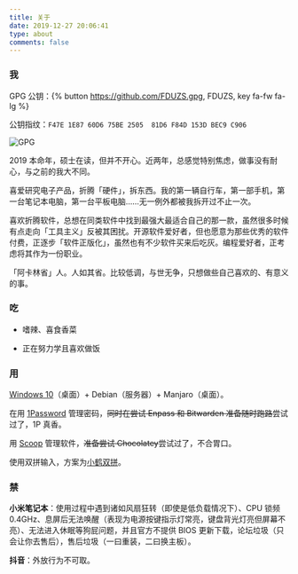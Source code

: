 ```yaml
---
title: 关于
date: 2019-12-27 20:06:41
type: about
comments: false
---
```


### 我

GPG 公钥：{% button https://github.com/FDUZS.gpg, FDUZS, key fa-fw fa-lg %}

公钥指纹：`F47E 1E87 60D6 75BE 2505  81D6 F84D 153D BEC9 C906`

![GPG](https://upyun.iamzs.top/2002/GPG.png)

2019 本命年，硕士在读，但并不开心。近两年，总感觉特别焦虑，做事没有耐心，与之前的我大不同。

喜爱研究电子产品，折腾「硬件」，拆东西。我的第一辆自行车，第一部手机，第一台笔记本电脑，第一台平板电脑……无一例外都被我拆开过不止一次。

喜欢折腾软件，总想在同类软件中找到最强大最适合自己的那一款，虽然很多时候有点走向「工具主义」反被其困扰。开源软件爱好者，但也愿意为那些优秀的软件付费，正逐步「软件正版化」，虽然也有不少软件买来后吃灰。编程爱好者，正考虑将其作为一份职业。

「阿卡林省」人。人如其省。比较低调，与世无争，只想做些自己喜欢的、有意义的事。

### 吃

- 嗜辣、喜食香菜

- 正在努力学且喜欢做饭

### 用

[Windows 10](https://www.iamzs.top/archives/windows-bugs.html)（桌面）+ Debian（服务器）+ Manjaro（桌面）。

在用 [1Password](https://www.iamzs.top/archives/comparison-among-three-password-managers.html) 管理密码，~~同时在尝试 Enpass 和 Bitwarden 准备随时跑路~~尝试过了，1P 真香。

用 [Scoop](https://www.iamzs.top/archives/scoop-guidebook.html) 管理软件，~~准备尝试 Chocolatey~~尝试过了，不合胃口。

使用双拼输入，方案为[小鹤双拼](https://www.iamzs.top/archives/xnheulpb.html)。

### 禁

**小米笔记本**：使用过程中遇到诸如风扇狂转（即使是低负载情况下）、CPU 锁频 0.4GHz、息屏后无法唤醒（表现为电源按键指示灯常亮，键盘背光灯亮但屏幕不亮）、无法进入休眠等狗屁问题，并且官方不提供 BIOS 更新下载，论坛垃圾（只会让你去售后），售后垃圾（一曰重装，二曰换主板）。

**抖音**：外放行为不可取。
